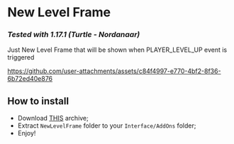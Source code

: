 
# New Level Frame

### _Tested with 1.17.1 (Turtle - Nordanaar)_

Just New Level Frame that will be shown when PLAYER_LEVEL_UP event is triggered



https://github.com/user-attachments/assets/c84f4997-e770-4bf2-8f36-6b72ed40e876



## How to install
- Download [THIS](https://github.com/alchem1ster/Vanilla-NewLevelFrame/releases/latest/download/NewLevelFrame.zip) archive;  
- Extract `NewLevelFrame` folder to your `Interface/AddOns` folder;  
- Enjoy!  

